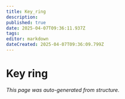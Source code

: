 ```yaml
---
title: Key_ring
description: 
published: true
date: 2025-04-07T09:36:11.937Z
tags: 
editor: markdown
dateCreated: 2025-04-07T09:36:09.799Z
---
```


# Key ring

*This page was auto-generated from structure.*